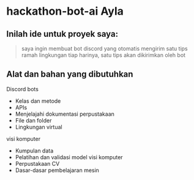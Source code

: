 # hackathon-bot-ai Ayla

## Inilah ide untuk proyek saya:
> saya ingin membuat bot discord yang otomatis mengirim satu tips ramah lingkungan tiap harinya, satu tips akan dikirimkan oleh bot 

## Alat dan bahan yang dibutuhkan
Discord bots
- Kelas dan metode
- APIs
- Menjelajahi dokumentasi perpustakaan
- File dan folder
- Lingkungan virtual

visi komputer 
- Kumpulan data
- Pelatihan dan validasi model visi komputer
- Perpustakaan CV
- Dasar-dasar pembelajaran mesin
